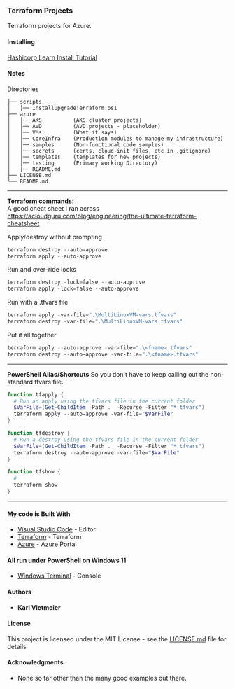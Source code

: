 ### Terraform Projects

Terraform projects for Azure.

#### Installing

[Hashicorp Learn Install Tutorial](https://learn.hashicorp.com/tutorials/terraform/install-cli?in=terraform/certification-associate-tutorials)

#### Notes

Directories

```text
├── scripts
│   │── InstallUpgradeTerraform.ps1
├── azure
│   │── AKS          (AKS cluster projects)
│   │── AVD          (AVD projects - placeholder)
│   │── VMs          (What it says)
│   │── CoreInfra    (Production modules to manage my infrastructure)
│   │── samples      (Non-functional code samples)
│   │── secrets      (certs, cloud-init files, etc in .gitignore)
│   │── templates    (templates for new projects)
│   │── testing      (Primary working Directory)
│   |── README.md
├── LICENSE.md
└── README.md
```

---
**Terraform commands:**  
A good cheat sheet I ran across  
<https://acloudguru.com/blog/engineering/the-ultimate-terraform-cheatsheet>

Apply/destroy without prompting  

```powershell
terraform destroy --auto-approve
terraform apply --auto-approve
```

Run and over-ride locks  

```powershell
terraform destroy -lock=false --auto-approve
terraform apply -lock=false --auto-approve
```

Run with a .tfvars file  

```powershell
terraform apply -var-file=".\MultiLinuxVM-vars.tfvars"
terraform destroy -var-file=".\MultiLinuxVM-vars.tfvars"
```

Put it all together  

```powershell
terraform apply --auto-approve -var-file=".\<fname>.tfvars"
terraform destroy --auto-approve -var-file=".\<fname>.tfvars"
```

---
**PowerShell Alias/Shortcuts**
So you don't have to keep calling out the non-standard tfvars file.

```powershell
function tfapply {
  # Run an apply using the tfvars file in the current folder
  $VarFile=(Get-ChildItem -Path .  -Recurse -Filter "*.tfvars")
  terraform apply --auto-approve -var-file="$VarFile"
}
```

```powershell
function tfdestroy {
  # Run a destroy using the tfvars file in the current folder 
  $VarFile=(Get-ChildItem -Path .  -Recurse -Filter "*.tfvars")
  terraform destroy --auto-approve -var-file="$VarFile"
}
```

```powershell
function tfshow {
  # 
  terraform show
}
```

---
  
#### My code is Built With

* [Visual Studio Code](https://code.visualstudio.com/) - Editor
* [Terraform](https://www.terraform.io/) - Terraform
* [Azure](portal.azure.com) - Azure Portal

#### All run under PowerShell on Windows 11

* [Windows Terminal](https://docs.microsoft.com/en-us/windows/terminal/) - Console

#### Authors

* **Karl Vietmeier**

#### License

This project is licensed under the MIT License - see the [LICENSE.md](LICENSE.md) file for details

#### Acknowledgments

* None so far other than the many good examples out there.
